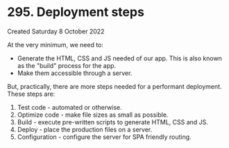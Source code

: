 # 295. Deployment steps
Created Saturday 8 October 2022

At the very minimum, we need to:
- Generate the HTML, CSS and JS needed of our app. This is also known as the "build" process for the app.
- Make them accessible through a server.

But, practically, there are more steps needed for a performant deployment. These steps are:
1. Test code - automated or otherwise.
2. Optimize code - make file sizes as small as possible.
3. Build - execute pre-written scripts to generate HTML, CSS and JS.
4. Deploy - place the production files on a server.
5. Configuration - configure the server for SPA friendly routing.